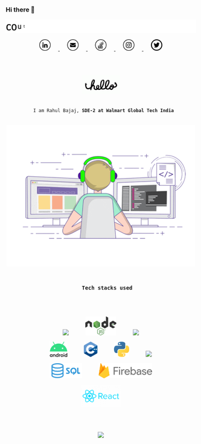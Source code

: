 ### Hi there 👋

<!--
**bajajra/bajajra** is a ✨ _special_ ✨ repository because its `README.md` (this file) appears on your GitHub profile.

Here are some ideas to get you started:

- 🔭 I’m currently working on ...
- 🌱 I’m currently learning ...
- 👯 I’m looking to collaborate on ...
- 🤔 I’m looking for help with ...
- 💬 Ask me about ...
- 📫 How to reach me: ...
- 😄 Pronouns: ...
- ⚡ Fun fact: ...
-->
<p align="center">
  <a href="https://github.com/bajajra">
    <img src="https://github.com/bajajra/bajajra/blob/master/assets//cpp.gif" width="800">
  </a>
</p>

<p align="center">
  <a href="https://www.linkedin.com/in/bajajra/">
    <img src="https://github.com/bajajra/bajajra/blob/master/assets/linkedin.png" width="30" height="30" hspace="20">
  </a>

  <a href="mailto:rbajaj1998official@gmail.com">
    <img src="https://github.com/bajajra/bajajra/blob/master/assets/mail.png" width="30" height="30" hspace="20">
  </a>

  <a href="https://stackoverflow.com/users/14028904/rahul-bajaj">
    <img src="https://github.com/bajajra/bajajra/blob/master/assets/stackoverflow.png" width="30" height="30" hspace="20">
  </a>

  <a href="https://www.instagram.com/thebajajra/">
    <img src="https://github.com/bajajra/bajajra/blob/master/assets/instagram.png" width="30" height="30" hspace="20">
  </a>

  <a href="https://twitter.com/bajajra30">
    <img src="https://github.com/bajajra/bajajra/blob/master/assets/twitter.png" width="30" height="30" hspace="20">
  </a>
</p>

<br>
<br>

<p align="center">
  <a href="https://github.com/bajajra">
    <img src="https://github.com/bajajra/bajajra/blob/master/assets/hello.gif" height="50">
  </a>
</p>

<p align="center">
  <code>
  I am Rahul Bajaj, <strong>SDE-2 at Walmart Global Tech India</strong>
  </code>
</p>


<p align="center">
  <a href="https://github.com/bajajra">
    <img src="https://github.com/bajajra/bajajra/blob/master/assets/coding.gif" width="500">
  </a>
</p>

<h3 align="center">
  <code>
    Tech stacks used
  </code>
</h3>

<br>

<p align="center">
  <img src="https://seeklogo.com/images/F/flask-logo-44C507ABB7-seeklogo.com.png" height=50 hspace=20>
  <img src="https://github.com/bajajra/bajajra/blob/master/assets/nodejs.png" height=50 hspace=20>
  <img src="https://static.djangoproject.com/img/logos/django-logo-negative.png" height=30 hspace=20>
</p>
<p align="center">
  <img src="https://github.com/bajajra/bajajra/blob/master/assets/android.png" height=40 hspace=20>
  <img src="https://github.com/bajajra/bajajra/blob/master/assets/cpp.png" height=40 hspace=20>
  <img src="https://github.com/bajajra/bajajra/blob/master/assets/python.png" height=40 hspace=20>
  <img src="https://upload.wikimedia.org/wikipedia/en/thumb/3/30/Java_programming_language_logo.svg/141px-Java_programming_language_logo.svg.png" height=40 hspace=20>
</p>
<p align="center">
  <img src="https://github.com/bajajra/bajajra/blob/master/assets/sql.png" height=40 hspace=20>
<!--   <img src="https://github.com/bajajra/bajajra/blob/master/assets/mongodb.png" height=40 hspace=20> -->
  <img src="https://github.com/bajajra/bajajra/blob/master/assets/firebase.png" height=40 hspace=20>
</p>
<p align="center">
  <img src="https://github.com/bajajra/bajajra/blob/master/assets/react.png" height=60>
</p>

<br>
<br>

<p align="center">
  <a href="https://github.com/bajajra">
    <img src="https://github-readme-stats.vercel.app/api?username=bajajra&show_icons=true&theme=radical" />
  </a>
</p>
